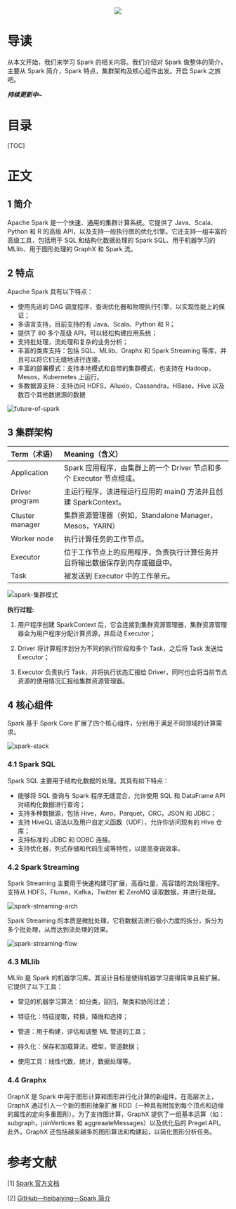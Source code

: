 <div align="center"><img src="https://gitee.com/struggle3014/picBed/raw/master/name_code.png"></div>

# 导读

从本文开始，我们来学习 Spark 的相关内容。我们介绍对 Spark 做整体的简介，主要从 Spark 简介，Spark 特点，集群架构及核心组件出发。开启 Spark 之旅吧。

***持续更新中~***



# 目录

[TOC]




# 正文

## 1 简介

Apache Spark 是一个快速、通用的集群计算系统。它提供了 Java、Scala、Python 和 R 的高级 API，以及支持一般执行图的优化引擎。它还支持一组丰富的高级工具，包括用于 SQL 和结构化数据处理的 Spark SQL、用于机器学习的 MLlib、用于图形处理的 GraphX 和 Spark 流。



## 2 特点

Apache Spark 具有以下特点：

* 使用先进的 DAG 调度程序，查询优化器和物理执行引擎，以实现性能上的保证；
* 多语言支持，目前支持的有 Java、Scala、Python 和 R；
* 提供了 80 多个高级 API，可以轻松构建应用系统；
* 支持批处理，流处理和复杂的业务分析；
* 丰富的类库支持：包括 SQL、MLlib、Graphx 和 Spark Streaming 等库，并且可以将它们无缝地进行连接。
* 丰富的部署模式：支持本地模式和自带的集群模式，也支持在 Hadoop，Mesos，Kubernetes 上运行。
* 多数据源支持：支持访问 HDFS，Alluxio，Cassandra，HBase，Hive 以及数百个其他数据源的数据

![future-of-spark](https://gitee.com/struggle3014/picBed/raw/master/Spark构成图.png)



## 3 集群架构

| Term（术语）    | Meaning（含义）                                              |
| :-------------- | :----------------------------------------------------------- |
| Application     | Spark 应用程序，由集群上的一个 Driver 节点和多个 Executor 节点组成。 |
| Driver program  | 主运行程序，该进程运行应用的 main() 方法并且创建 SparkContext。 |
| Cluster manager | 集群资源管理器（例如，Standalone Manager，Mesos，YARN）      |
| Worker node     | 执行计算任务的工作节点。                                     |
| Executor        | 位于工作节点上的应用程序，负责执行计算任务并且将输出数据保存到内存或磁盘中。 |
| Task            | 被发送到 Executor 中的工作单元。                             |

![spark-集群模式](https://gitee.com/struggle3014/picBed/raw/master/spark-集群模式.png)

**执行过程:**

1. 用户程序创建 SparkContext 后，它会连接到集群资源管理器，集群资源管理器会为用户程序分配计算资源，并启动 Executor；

2. Driver 将计算程序划分为不同的执行阶段和多个 Task，之后将 Task 发送给 Executor；

3. Executor 负责执行 Task，并将执行状态汇报给 Driver，同时也会将当前节点资源的使用情况汇报给集群资源管理器。



## 4 核心组件

Spark 基于 Spark Core 扩展了四个核心组件，分别用于满足不同领域的计算需求。

![spark-stack](https://gitee.com/struggle3014/picBed/raw/master/spark-stack.png)



### 4.1 Spark SQL

Spark SQL 主要用于结构化数据的处理。其具有如下特点：

* 能够将 SQL 查询与 Spark 程序无缝混合，允许使用 SQL 和 DataFrame API 对结构化数据进行查询；
* 支持多种数据源，包括 Hive，Avro，Parquet，ORC，JSON 和 JDBC；
* 支持 HiveQL 语法以及用户自定义函数（UDF），允许你访问现有的 Hive 仓库；
* 支持标准的 JDBC 和 ODBC 连接。
* 支持优化器，列式存储和代码生成等特性，以提高查询效率。



### 4.2 Spark Streaming

Spark Streaming 主要用于快速构建可扩展，高吞吐量，高容错的流处理程序。支持从 HDFS，Flume，Kafka，Twitter 和 ZeroMQ 读取数据，并进行处理。

![spark-streaming-arch](https://gitee.com/struggle3014/picBed/raw/master/spark-streaming-arch.png)

Spark Streaming 的本质是微批处理，它将数据流进行极小力度的拆分，拆分为多个批处理，从而达到流处理的效果。



![spark-streaming-flow](https://gitee.com/struggle3014/picBed/raw/master/spark-streaming-flow.png)

### 4.3 MLlib

MLlib 是 Spark 的机器学习库。其设计目标是使得机器学习变得简单且易扩展。它提供了以下工具：

* 常见的机器学习算法：如分类，回归，聚类和协同过滤；

* 特征化：特征提取，转换，降维和选择；

* 管道：用于构建，评估和调整 ML 管道的工具；

* 持久化：保存和加载算法，模型，管道数据；

* 使用工具：线性代数，统计，数据处理等。



### 4.4 Graphx

GraphX 是 Spark 中用于图形计算和图形并行化计算的新组件。在高层次上，GraphX 通过引入一个新的图形抽象扩展 RDD（一种具有附加到每个顶点和边缘的属性的定向多重图形）。为了支持图计算，GraphX 提供了一组基本运算（如：subgraph，joinVertices 和 aggreaateMessages）以及优化后的 Pregel API。此外，GraphX 还包括越来越多的图形算法和构建起，以简化图形分析任务。



# 参考文献

[1] [Spark 官方文档](http://spark.apache.org/docs/latest/)

[2] [GitHub—heibaiying—Spark 简介]([https://github.com/heibaiying/BigData-Notes/blob/master/notes/Spark%E7%AE%80%E4%BB%8B.md](https://github.com/heibaiying/BigData-Notes/blob/master/notes/Spark简介.md))